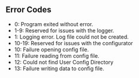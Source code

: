 Error Codes
-
- 0: Program exited without error.
- 1-9: Reserved for issues with the logger.
- 1: Logging error. Log file could not be created.
- 10-19: Reserved for issues with the configurator
- 10: Failure opening config file.
- 11: Failure reading from config file.
- 12: Could not find User Config Directory
- 13: Failure writing data to config file.